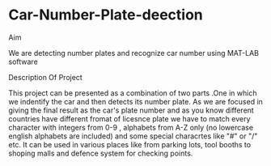 # Car-Number-Plate-deection
Aim

We are detecting number plates and recognize car number using MAT-LAB software 

Description Of Project

This project can be presented as a combination of two parts .One in which we indentify the car and then detects its number plate.
As we are focused in giving the final result as the car's plate number and as you know different countries have different fromat of licesnce plate we have to match every character with integers from 0-9 , alphabets from A-Z only (no lowercase english alphabets are included) and some special characrtes like "#" or "/" etc.
It can be used in various places like from parking lots, tool booths to shoping malls and defence system for checking points.
